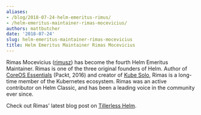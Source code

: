 ```yaml
---
aliases:
- /blog/2018-07-24-helm-emeritus-rimus/
- /helm-emeritus-maintainer-rimas-mocevicius/
authors: mattbutcher
date: '2018-07-24'
slug: helm-emeritus-maintainer-rimas-mocevicius
title: Helm Emeritus Maintainer Rimas Mocevicius
---
```



Rimas Mocevicius ([rimusz](https://github.com/rimusz)) has become the fourth Helm Emeritus Maintainer.<!-- truncate --> Rimas is one of the three original founders of Helm. Author of [CoreOS Essentials](https://rimusz.net/coreos-essential-book/) (Packt, 2016) and creator of [Kube Solo](https://github.com/TheNewNormal/kube-solo-osx), Rimas is a long-time member of the Kubernetes ecosystem. Rimas was an active contributor on Helm Classic, and has been a leading voice in the community ever since.

Check out Rimas' latest blog post on [Tillerless Helm](https://rimusz.net/tillerless-helm).
